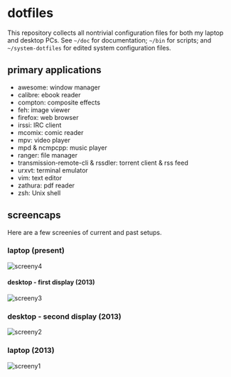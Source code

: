 # dotfiles
This repository collects all nontrivial configuration files for both my laptop and desktop PCs. See `~/doc` for documentation; `~/bin` for scripts; and `~/system-dotfiles` for edited system configuration files.

## primary applications

* awesome: window manager
* calibre: ebook reader
* compton: composite effects
* feh: image viewer
* firefox: web browser
* irssi: IRC client
* mcomix: comic reader
* mpv: video player
* mpd & ncmpcpp: music player
* ranger: file manager
* transmission-remote-cli & rssdler: torrent client & rss feed
* urxvt: terminal emulator
* vim: text editor
* zathura: pdf reader
* zsh: Unix shell

## screencaps
Here are a few screenies of current and past setups.

### laptop (present)
![screeny4](http://a.pomf.se/msusru.png)

#### desktop - first display (2013)
![screeny3](http://a.pomf.se/3Hy9.png)

### desktop - second display (2013)
![screeny2](http://a.pomf.se/6Wh3.png)

### laptop (2013)
![screeny1](http://a.pomf.se/3Zp7.gif)

